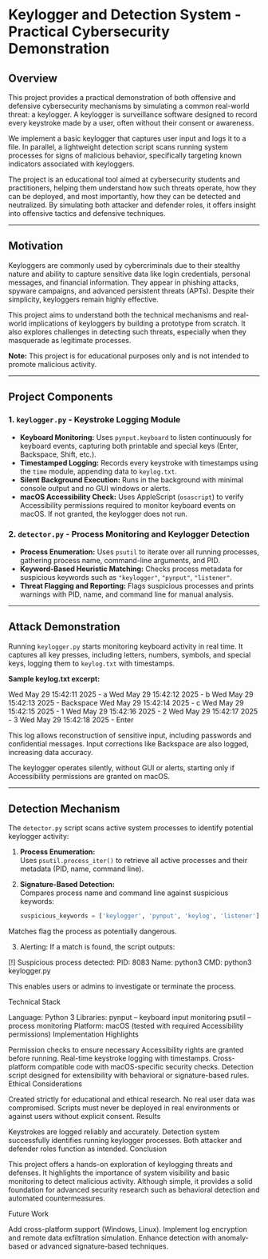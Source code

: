 # Keylogger and Detection System - Practical Cybersecurity Demonstration

## Overview
This project provides a practical demonstration of both offensive and defensive cybersecurity mechanisms by simulating a common real-world threat: a keylogger. A keylogger is surveillance software designed to record every keystroke made by a user, often without their consent or awareness.  

We implement a basic keylogger that captures user input and logs it to a file. In parallel, a lightweight detection script scans running system processes for signs of malicious behavior, specifically targeting known indicators associated with keyloggers.

The project is an educational tool aimed at cybersecurity students and practitioners, helping them understand how such threats operate, how they can be deployed, and most importantly, how they can be detected and neutralized. By simulating both attacker and defender roles, it offers insight into offensive tactics and defensive techniques.

---

## Motivation
Keyloggers are commonly used by cybercriminals due to their stealthy nature and ability to capture sensitive data like login credentials, personal messages, and financial information. They appear in phishing attacks, spyware campaigns, and advanced persistent threats (APTs). Despite their simplicity, keyloggers remain highly effective.

This project aims to understand both the technical mechanisms and real-world implications of keyloggers by building a prototype from scratch. It also explores challenges in detecting such threats, especially when they masquerade as legitimate processes.

**Note:** This project is for educational purposes only and is not intended to promote malicious activity.

---

## Project Components

### 1. `keylogger.py` - Keystroke Logging Module  
- **Keyboard Monitoring:** Uses `pynput.keyboard` to listen continuously for keyboard events, capturing both printable and special keys (Enter, Backspace, Shift, etc.).  
- **Timestamped Logging:** Records every keystroke with timestamps using the `time` module, appending data to `keylog.txt`.  
- **Silent Background Execution:** Runs in the background with minimal console output and no GUI windows or alerts.  
- **macOS Accessibility Check:** Uses AppleScript (`osascript`) to verify Accessibility permissions required to monitor keyboard events on macOS. If not granted, the keylogger does not run.

### 2. `detector.py` - Process Monitoring and Keylogger Detection  
- **Process Enumeration:** Uses `psutil` to iterate over all running processes, gathering process name, command-line arguments, and PID.  
- **Keyword-Based Heuristic Matching:** Checks process metadata for suspicious keywords such as `"keylogger"`, `"pynput"`, `"listener"`.  
- **Threat Flagging and Reporting:** Flags suspicious processes and prints warnings with PID, name, and command line for manual analysis.

---

## Attack Demonstration

Running `keylogger.py` starts monitoring keyboard activity in real time. It captures all key presses, including letters, numbers, symbols, and special keys, logging them to `keylog.txt` with timestamps.

**Sample keylog.txt excerpt:**

Wed May 29 15:42:11 2025 - a
Wed May 29 15:42:12 2025 - b
Wed May 29 15:42:13 2025 - Backspace
Wed May 29 15:42:14 2025 - c
Wed May 29 15:42:15 2025 - 1
Wed May 29 15:42:16 2025 - 2
Wed May 29 15:42:17 2025 - 3
Wed May 29 15:42:18 2025 - Enter


This log allows reconstruction of sensitive input, including passwords and confidential messages. Input corrections like Backspace are also logged, increasing data accuracy.

The keylogger operates silently, without GUI or alerts, starting only if Accessibility permissions are granted on macOS.

---

## Detection Mechanism

The `detector.py` script scans active system processes to identify potential keylogger activity:

1. **Process Enumeration:**  
   Uses `psutil.process_iter()` to retrieve all active processes and their metadata (PID, name, command line).

2. **Signature-Based Detection:**  
   Compares process name and command line against suspicious keywords:
   ```python
   suspicious_keywords = ['keylogger', 'pynput', 'keylog', 'listener']

Matches flag the process as potentially dangerous.

3. Alerting:
If a match is found, the script outputs:

[!] Suspicious process detected:
    PID: 8083
    Name: python3
    CMD: python3 keylogger.py

This enables users or admins to investigate or terminate the process.

Technical Stack

Language: Python 3
Libraries:
pynput – keyboard input monitoring
psutil – process monitoring
Platform: macOS (tested with required Accessibility permissions)
Implementation Highlights

Permission checks to ensure necessary Accessibility rights are granted before running.
Real-time keystroke logging with timestamps.
Cross-platform compatible code with macOS-specific security checks.
Detection script designed for extensibility with behavioral or signature-based rules.
Ethical Considerations

Created strictly for educational and ethical research.
No real user data was compromised.
Scripts must never be deployed in real environments or against users without explicit consent.
Results

Keystrokes are logged reliably and accurately.
Detection system successfully identifies running keylogger processes.
Both attacker and defender roles function as intended.
Conclusion

This project offers a hands-on exploration of keylogging threats and defenses. It highlights the importance of system visibility and basic monitoring to detect malicious activity. Although simple, it provides a solid foundation for advanced security research such as behavioral detection and automated countermeasures.

Future Work

Add cross-platform support (Windows, Linux).
Implement log encryption and remote data exfiltration simulation.
Enhance detection with anomaly-based or advanced signature-based techniques.